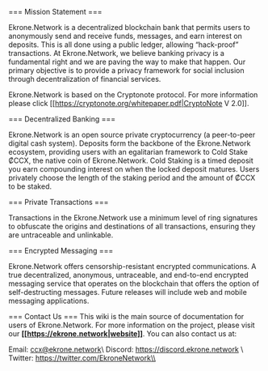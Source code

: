 === Mission Statement ===

Ekrone.Network is a decentralized blockchain bank that permits users to anonymously send and receive funds, messages, and earn interest on deposits. This is all done using a public ledger, allowing “hack-proof” transactions. At Ekrone.Network, we believe banking privacy is a fundamental right and we are paving the way to make that happen. Our primary objective is to provide a privacy framework for social inclusion through decentralization of financial services. 

Ekrone.Network is based on the Cryptonote protocol. For more information please click [[https://cryptonote.org/whitepaper.pdf|CryptoNote V 2.0]]. 

=== Decentralized Banking ===

Ekrone.Network is an open source private cryptocurrency (a peer-to-peer digital cash system). Deposits form the backbone of the Ekrone.Network ecosystem, providing users with an egalitarian framework to Cold Stake ₡CCX, the native coin of Ekrone.Network. Cold Staking is a timed deposit you earn compounding interest on when the locked deposit matures. Users privately choose the length of the staking period and the amount of ₡CCX to be staked. 

=== Private Transactions ===

Transactions in the Ekrone.Network use a minimum level of ring signatures to obfuscate the origins and destinations of all transactions, ensuring they are untraceable and unlinkable.

=== Encrypted Messaging ===

Ekrone.Network offers censorship-resistant encrypted communications.  A true decentralized, anonymous, untraceable, and end-to-end encrypted messaging service that operates on the blockchain that offers the option of self-destructing messages. Future releases will include web and mobile messaging applications.

=== Contact Us ===
This wiki is the main source of documentation for users of Ekrone.Network. For more information on the project, please visit our **[[https://ekrone.network|website]]**. You can also contact us at:

Email: <ccx@ekrone.network>\\
Discord: https://discord.ekrone.network \\
Twitter: https://twitter.com/EkroneNetwork\\
